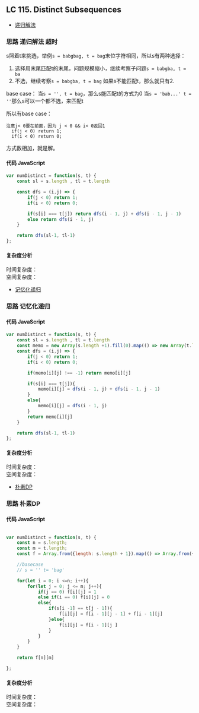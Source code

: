 ## LC 115. Distinct Subsequences

- [递归解法](#思路-递归解法)

### 思路 递归解法 超时
s照着t来挑选，举例`s = babgbag, t = bag`末位字符相同，所以s有两种选择：
1. 选择用末尾匹配t的末尾，问题规模缩小，继续考察子问题`s = babgba, t = ba`
2. 不选，继续考察`s = babgba, t = bag`
如果s不能匹配t，那么就只有2.

base case：
当`s = '', t = bag`，那么s能匹配t的方式为0
当`s = 'bab...' t = ''`那么s可以一个都不选，来匹配t

所以有base case：
```
注意j< 0要在前面，因为 j < 0 && i< 0返回1
  if(j < 0) return 1;
  if(i < 0) return 0;

```
方式数相加，就是解。


#### 代码 JavaScript

```JavaScript
var numDistinct = function(s, t) {
    const sl = s.length , tl = t.length

    const dfs = (i,j) => {
        if(j < 0) return 1;
        if(i < 0) return 0;

        if(s[i] === t[j]) return dfs(i - 1, j) + dfs(i - 1, j - 1)
        else return dfs(i - 1, j)
    }

    return dfs(sl-1, tl-1)
};

```

#### 复杂度分析
时间复杂度： </br>
空间复杂度：


- [记忆化递归](#思路-记忆化递归)

### 思路 记忆化递归

#### 代码 JavaScript

```JavaScript
var numDistinct = function(s, t) {
    const sl = s.length , tl = t.length
    const memo = new Array(s.length +1).fill(0).map(() => new Array(t.length + 1).fill(-1))
    const dfs = (i,j) => {
        if(j < 0) return 1;
        if(i < 0) return 0;

        if(memo[i][j] !== -1) return memo[i][j]

        if(s[i] === t[j]){
            memo[i][j] = dfs(i - 1, j) + dfs(i - 1, j - 1)
        } 
        else{
            memo[i][j] = dfs(i - 1, j)
        }
        return memo[i][j]
    }

    return dfs(sl-1, tl-1)
};

```

#### 复杂度分析
时间复杂度： </br>
空间复杂度：


- [朴素DP](#思路-朴素DP)

### 思路 朴素DP

#### 代码 JavaScript

```JavaScript

var numDistinct = function(s, t) {
    const n = s.length;
    const m = t.length;
    const f = Array.from({length: s.length + 1}).map(() => Array.from({length: t.length + 1}).fill(0))

    //basecase 
    // s = '' t= 'bag'

    for(let i = 0; i <=n; i++){
        for(let j = 0; j <= m; j++){
            if(j == 0) f[i][j] = 1
            else if(i == 0) f[i][j] = 0
            else{
                if(s[i -1] == t[j - 1]){
                    f[i][j] = f[i - 1][j - 1] + f[i - 1][j]
                }else{
                    f[i][j] = f[i - 1][j ]
                }
            }
        }
    }

    return f[n][m]

};
```

#### 复杂度分析
时间复杂度： </br>
空间复杂度：